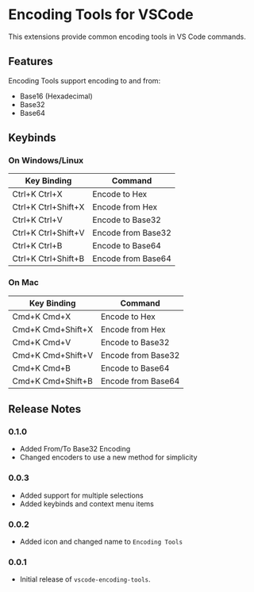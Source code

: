 # Encoding Tools for VSCode

This extensions provide common encoding tools in VS Code commands.

## Features

Encoding Tools support encoding to and from:

- Base16 (Hexadecimal)
- Base32
- Base64

## Keybinds

### On Windows/Linux

| Key Binding         | Command            |
|---------------------|--------------------|
| Ctrl+K Ctrl+X       | Encode to Hex      |
| Ctrl+K Ctrl+Shift+X | Encode from Hex    |
| Ctrl+K Ctrl+V       | Encode to Base32   |
| Ctrl+K Ctrl+Shift+V | Encode from Base32 |
| Ctrl+K Ctrl+B       | Encode to Base64   |
| Ctrl+K Ctrl+Shift+B | Encode from Base64 |

### On Mac

| Key Binding       | Command            |
|-------------------|--------------------|
| Cmd+K Cmd+X       | Encode to Hex      |
| Cmd+K Cmd+Shift+X | Encode from Hex    |
| Cmd+K Cmd+V       | Encode to Base32   |
| Cmd+K Cmd+Shift+V | Encode from Base32 |
| Cmd+K Cmd+B       | Encode to Base64   |
| Cmd+K Cmd+Shift+B | Encode from Base64 |


## Release Notes

### 0.1.0

* Added From/To Base32 Encoding
* Changed encoders to use a new method for simplicity

### 0.0.3

* Added support for multiple selections
* Added keybinds and context menu items

### 0.0.2

* Added icon and changed name to `Encoding Tools`

### 0.0.1

* Initial release of `vscode-encoding-tools`.
